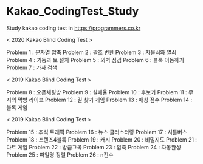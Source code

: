 # Kakao_CodingTest_Study
Study kakao coding test in https://programmers.co.kr


< 2020 Kakao Blind Coding Test >

Problem 1 : 문자열 압축
Problem 2 : 괄호 변환
Problem 3 : 자물쇠와 열쇠
Problem 4 : 기둥과 보 설치
Problem 5 : 외벽 점검
Problem 6 : 블록 이동하기
Problem 7 : 가사 검색


< 2019 Kakao Blind Coding Test >

Problem 8 : 오픈채팅방
Problem 9 : 실패율
Problem 10 : 후보키
Problem 11 : 무지의 먹방 라이브
Problem 12 : 길 찾기 게임
Problem 13 : 매칭 점수
Problem 14 : 블록 게임


< 2019 Kakao Blind Coding Test >

Problem 15 : 추석 트래픽
Problem 16 : 뉴스 클러스터링
Problem 17 : 셔틀버스
Problem 18 : 프렌즈4블록
Problem 19 : 캐시
Problem 20 : 비밀지도
Problem 21 : 다트 게임
Problem 22 : 방금그곡
Problem 23 : 압축
Problem 24 : 자동완성
Problem 25 : 파일명 정렬
Problem 26 : n진수 
